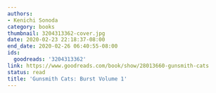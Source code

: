 ```yaml
---
authors:
- Kenichi Sonoda
category: books
thumbnail: 3204313362-cover.jpg
date: 2020-02-23 22:18:37-08:00
end_date: 2020-02-26 06:40:55-08:00
ids:
  goodreads: '3204313362'
link: https://www.goodreads.com/book/show/28013660-gunsmith-cats
status: read
title: 'Gunsmith Cats: Burst Volume 1'
---
```

